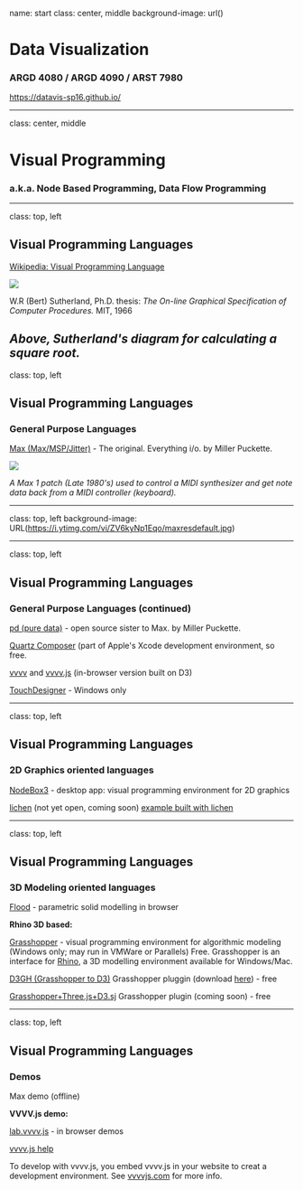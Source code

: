 name: start
class: center, middle
background-image: url()

# Data Visualization
                
### ARGD 4080 / ARGD 4090 / ARST 7980

<https://datavis-sp16.github.io/>

---
class: center, middle

# Visual Programming

### a.k.a. Node Based Programming, Data Flow Programming

---
class: top, left

## Visual Programming Languages

[Wikipedia: Visual Programming Language](https://en.wikipedia.org/wiki/Visual_programming_language)

![](http://www.nickerson.to/visprog/CH2/IMG00002.GIF)

W.R (Bert) Sutherland, Ph.D. thesis: *The On-line Graphical Specification of Computer Procedures.* MIT, 1966

*Above, Sutherland's diagram for calculating a square root.*
---
class: top, left

## Visual Programming Languages

### General Purpose Languages


[Max (Max/MSP/Jitter)](https://cycling74.com/) - The original.  Everything i/o.  by Miller Puckette.

![](http://users.skynet.be/P-ART/PARADISE/INSTRUM/INSTR4/MAX.jpg)  

*A Max 1 patch (Late 1980's) used to control a MIDI synthesizer and get note data back from a MIDI controller (keyboard).*

---
class: top, left
background-image: URL(https://i.ytimg.com/vi/ZV6kyNp1Eqo/maxresdefault.jpg)

---
class: top, left

## Visual Programming Languages

### General Purpose Languages (continued)


[pd (pure data)](https://cycling74.com/) - open source sister to Max.  by Miller Puckette.

[Quartz Composer](https://en.wikipedia.org/wiki/Quartz_Composer) (part of Apple's Xcode development environment, so free.

[vvvv](http://www.vvvv.org/) and [vvvv.js](http://www.vvvvjs.com/) (in-browser version built on D3)

[TouchDesigner](http://www.derivative.ca/) - Windows only

---
class: top, left

## Visual Programming Languages

### 2D Graphics oriented languages

[NodeBox3](https://www.nodebox.net/) - desktop app: visual programming environment for 2D graphics

[lichen](moebio.com/lichen/) (not yet open, coming soon)
[example built with lichen](http://lichen.intuitionanalytics.com/modular_platform/LICHEN/#/santiago/projects_Original_logs#@7,x:0,y:0,w:W,h:H-250@19,x:0,y:H-250,w:W,h:70@61,x:180,y:H-180,w:420,h:32@49,x:180,y:H-148,w:420,h:88@52,x:180,y:H-60,w:420,h:l@57,x:600,y:H-180,w:l,h:l@77,x:0,y:H-180,w:180,h:180@9@13@72)

---
class: top, left

## Visual Programming Languages

### 3D Modeling oriented languages

[Flood](https://www.floodeditor.com/) - parametric solid modelling in browser 


**Rhino 3D based:**

[Grasshopper](http://www.grasshopper3d.com/) - visual programming environment for algorithmic modeling (Windows only; may run in VMWare or Parallels) Free. Grasshopper is an interface for [Rhino](https://www.rhino3d.com/), a 3D modelling environment available for Windows/Mac.

[D3GH (Grasshopper to D3)](http://lmnarchitects.com/tech-studio/fabrication/grasshopper-to-d3js/)  Grasshopper pluggin (download [here](http://lmnarchitects.com/tech-studio/wp-content/plugins/download-monitor/download.php?id=43)) - free

[Grasshopper+Three.js+D3.sj](http://lmnarchitects.com/tech-studio/featured/grasshopperthree-jsd3-js/) Grasshopper plugin (coming soon) - free

---
class: top, left

## Visual Programming Languages

### Demos


Max demo (offline)

**VVVV.js demo:**

[lab.vvvv.js](http://lab.vvvvjs.com/index.php) - in browser demos

[vvvv.js help](http://lab.vvvvjs.com/show.php?id=0d0b72ba811ef032a39fd9dcaf4a2d79e3fd794d)

To develop with vvvv.js, you embed vvvv.js in your website to creat a development environment. See [vvvvjs.com](http://vvvvjs.com/) for more info.



